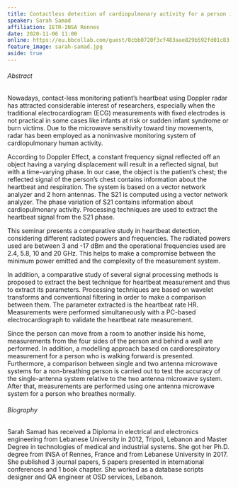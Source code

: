 ```yaml
---
title: Contactless detection of cardiopulmonary activity for a person in different scenarios
speaker: Sarah Samad
affiliation: IETR-INSA Rennes 
date: 2020-11-06 11:00
online: https://eu.bbcollab.com/guest/8cbb0720f3cf483aae829b592fd01c83
feature_image: sarah-samad.jpg
aside: true
---
```


###### Abstract

Nowadays, contact-less monitoring patient’s heartbeat using Doppler radar has attracted considerable interest of researchers, especially when the traditional electrocardiogram (ECG) measurements with fixed electrodes is not practical in some cases like infants at risk or sudden infant syndrome or burn victims. Due to the microwave sensitivity toward tiny movements, radar has been employed as a noninvasive monitoring system of cardiopulmonary human activity.

According to Doppler Effect, a constant frequency signal reflected off an object having a varying displacement will result in a reflected signal, but with a time-varying phase. In our case, the object is the patient’s chest; the reflected signal of the person’s chest contains information about the heartbeat and respiration. The system is based on a vector network analyzer and 2 horn antennas. The S21 is computed using a vector network analyzer. The phase variation of S21 contains information about cardiopulmonary activity. Processing techniques are used to extract the heartbeat signal from the S21 phase.

This seminar presents a comparative study in heartbeat detection, considering different radiated powers and frequencies. The radiated powers used are between 3 and -17 dBm and the operational frequencies used are 2.4, 5.8, 10 and 20 GHz. This helps to make a compromise between the minimum power emitted and the complexity of the measurement system.

In addition, a comparative study of several signal processing methods is proposed to extract the best technique for heartbeat measurement and thus to extract its parameters. Processing techniques are based on wavelet transforms and conventional filtering in order to make a comparison between them. The parameter extracted is the heartbeat rate HR. Measurements were performed simultaneously with a PC-based electrocardiograph to validate the heartbeat rate measurement.

Since the person can move from a room to another inside his home, measurements from the four sides of the person and behind a wall are performed. In addition, a modelling approach based on cardiorespiratory measurement for a person who is walking forward is presented. Furthermore, a comparison between single and two antenna microwave systems for a non-breathing person is carried out to test the accuracy of the single-antenna system relative to the two antenna microwave system. After that, measurements are performed using one antenna microwave system for a person who breathes normally.

###### Biography

Sarah Samad has received a Diploma in electrical and electronics engineering from Lebanese University in 2012, Tripoli, Lebanon and Master Degree in technologies of medical and industrial systems. She got her Ph.D. degree from INSA of Rennes, France and from Lebanese University in 2017. She published 3 journal papers, 5 papers presented in international conferences and 1 book chapter. She worked as a database scripts designer and QA engineer at OSD services, Lebanon.
